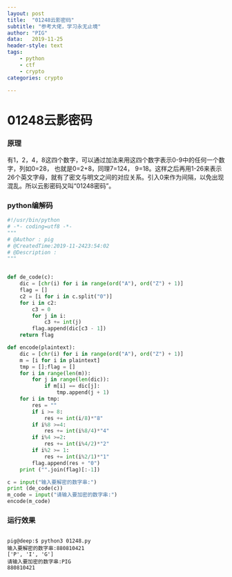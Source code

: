 ```yaml
---
layout: post
title:  "01248云影密码"
subtitle: "参考大佬，学习永无止境"
author: "PIG"
data:   2019-11-25
header-style: text
tags:
    - python
    - ctf
    - crypto
categories: crypto

---
```


# 01248云影密码

### 原理
有1，2，4，8这四个数字，可以通过加法来用这四个数字表示0-9中的任何一个数字，列如0=28， 也就是0=2+8，同理7=124， 9=18。这样之后再用1-26来表示26个英文字母，就有了密文与明文之间的对应关系。引入0来作为间隔，以免出现混乱。所以云影密码又叫“01248密码”。

### python编解码
```python
#!/usr/bin/python
# -*- coding=utf8 -*-
"""
# @Author : pig
# @CreatedTime:2019-11-2423:54:02
# @Description : 
"""


def de_code(c):
	dic = [chr(i) for i in range(ord("A"), ord("Z") + 1)]
	flag = []
	c2 = [i for i in c.split("0")]
	for i in c2:
		c3 = 0
		for j in i:
			c3 += int(j)
		flag.append(dic[c3 - 1])
	return flag

def encode(plaintext):
	dic = [chr(i) for i in range(ord("A"), ord("Z") + 1)]
	m = [i for i in plaintext]
	tmp = [];flag = []
	for i in range(len(m)):
		for j in range(len(dic)):
			if m[i] == dic[j]:
				tmp.append(j + 1)
	for i in tmp:
		res = ""
		if i >= 8:
			res += int(i/8)*"8"
		if i%8 >=4:
			res += int(i%8/4)*"4"
		if i%4 >=2:
			res += int(i%4/2)*"2"
		if i%2 >= 1:
			res += int(i%2/1)*"1"
		flag.append(res + "0")
	print ("".join(flag)[:-1])

c = input("输入要解密的数字串:")
print (de_code(c))
m_code = input("请输入要加密的数字串:")
encode(m_code)

```

### **运行效果**
```shell

pig@deep:$ python3 01248.py 
输入要解密的数字串:880810421
['P', 'I', 'G']
请输入要加密的数字串:PIG
880810421

```